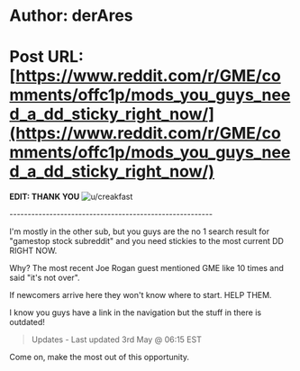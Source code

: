 # Author: derAres
# Post URL: [https://www.reddit.com/r/GME/comments/offc1p/mods_you_guys_need_a_dd_sticky_right_now/](https://www.reddit.com/r/GME/comments/offc1p/mods_you_guys_need_a_dd_sticky_right_now/)


**EDIT: THANK YOU**  ![**u/creakfast**](https://www.reddit.com/user/creakfast/) 

\--------------------------------------------------------

I'm mostly in the other sub, but you guys are the no 1 search result for "gamestop stock subreddit" and you need stickies to the most current DD RIGHT NOW.

Why? The most recent Joe Rogan guest mentioned GME like 10 times and said "it's not over".

If newcomers arrive here they won't know where to start. HELP THEM.

I know you guys have a link in the navigation but the stuff in there is outdated!

>Updates - Last updated 3rd May @ 06:15 EST

Come on, make the most out of this opportunity.